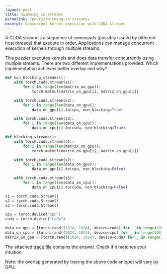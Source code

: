 ```yaml
---
layout: post
title: Swimming in Streams
permalink: /posts/swimming-in-streams/
excerpt: Concurrent kernel execution with CUDA streams
---
```


A CUDA stream is a sequence of commands (possibly issued by different host threads) that execute in
order. Applications can manage concurrent execution of kernels through multiple streams.

This puzzler executes kernels and does data transfer concurrently using multiple streams. There are two
different implementations provided. Which implementation achieves better overlap and why?
```python
def non_blocking_streams():
    with torch.cuda.stream(s1):
        for i in range(len(matrix_on_gpu)):
            torch.matmul(matrix_on_gpu[i], matrix_on_gpu[i])

    with torch.cuda.stream(s2):
        for i in range(len(data_on_gpu)):
            data_on_gpu[i].to(cpu, non_blocking=True)

    with torch.cuda.stream(s3):
        for i in range(len(data_on_cpu)):
            data_on_cpu[i].to(cuda, non_blocking=True)

def blocking_streams():
    with torch.cuda.stream(s1):
        for i in range(len(matrix_on_gpu)):
            torch.matmul(matrix_on_gpu[i], matrix_on_gpu[i])

    with torch.cuda.stream(s2):
        for i in range(len(data_on_gpu)):
            data_on_gpu[i].to(cpu, non_blocking=False)

    with torch.cuda.stream(s3):
        for i in range(len(data_on_cpu)):
            data_on_cpu[i].to(cuda, non_blocking=False)

s1 = torch.cuda.Stream()
s2 = torch.cuda.Stream()
s3 = torch.cuda.Stream()

cpu = torch.device("cpu")
cuda = torch.device("cuda")

data_on_gpu = [torch.rand((1024, 1024), device=cuda) for _ in range(100)]
data_on_cpu = [torch.rand((1024, 1024), device=cpu) for _ in range(100)]
matrix_on_gpu = [torch.rand((1024, 1024), device=cuda) for _ in range(1000)]
```
The attached [trace file](/streams/swimming_in_streams.json.gz) contains the answer. Check if it
matches your intuition.

Note: the overlap generated by tracing the above code snippet will vary by GPU.
